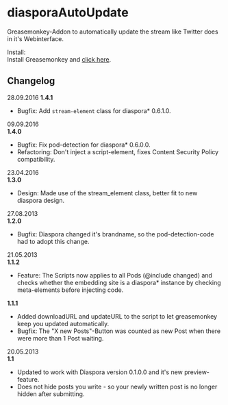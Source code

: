 diasporaAutoUpdate
==================

Greasemonkey-Addon to automatically update the stream like Twitter does in it's Webinterface.

Install:  
Install Greasemonkey and [click here](https://github.com/Faldrian/diasporaAutoUpdate/raw/master/src/Diaspora_AutoUpdater_\(Wai-Modus\).user.js).

Changelog
---------

28.09.2016
**1.4.1**

* Bugfix: Add `stream-element` class for diaspora\* 0.6.1.0.

09.09.2016  
**1.4.0**

* Bugfix: Fix pod-detection for diaspora\* 0.6.0.0.
* Refactoring: Don't inject a script-element, fixes Content Security Policy compatibility.

23.04.2016  
**1.3.0**

* Design: Made use of the stream\_element class, better fit to new diaspora design.

27.08.2013  
**1.2.0**

* Bugfix: Diaspora changed it's brandname, so the pod-detection-code had to adopt this change.

21.05.2013  
**1.1.2**

* Feature: The Scripts now applies to all Pods (@include changed) and checks whether the embedding site is a diaspora\* instance by checking meta-elements before injecting code.

**1.1.1**

* Added downloadURL and updateURL to the script to let greasemonkey keep you updated automatically.
* Bugfix: The "X new Posts"-Button was counted as new Post when there were more than 1 Post waiting.

20.05.2013  
**1.1**

* Updated to work with Diaspora version 0.1.0.0 and it's new preview-feature.
* Does not hide posts you write - so your newly written post is no longer hidden after submitting.

